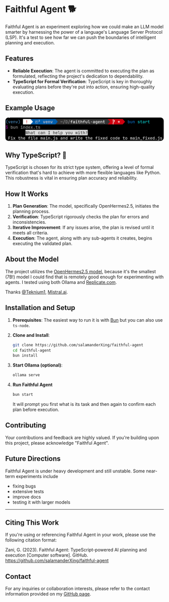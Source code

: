 # Faithful Agent 🐕

Faithful Agent is an experiment exploring how we could make an LLM model smarter
by harnessing the power of a language's Language Server Protocol (LSP). It's a
test to see how far we can push the boundaries of intelligent planning and
execution.

## Features

- **Reliable Execution**: The agent is committed to executing the plan as
  formulated, reflecting the project's dedication to dependability.
- **TypeScript for Formal Verification**: TypeScript is key in thoroughly
  evaluating plans before they're put into action, ensuring high-quality
  execution.

## Example Usage

<img src="./fix.png" alt="Faithful Agent Example" width="600" style="border-radius: 10px;">

## Why TypeScript? 🤔

TypeScript is chosen for its strict type system, offering a level of formal
verification that's hard to achieve with more flexible languages like Python.
This robustness is vital in ensuring plan accuracy and reliability.

## How It Works

1. **Plan Generation**: The model, specifically OpenHermes2.5, initiates the
   planning process.
2. **Verification**: TypeScript rigorously checks the plan for errors and
   inconsistencies.
3. **Iterative Improvement**: If any issues arise, the plan is revised until it
   meets all criteria.
4. **Execution**: The agent, along with any sub-agents it creates, begins
   executing the validated plan.

## About the Model

The project utilizes the
[OpenHermes2.5 model](https://huggingface.co/teknium/OpenHermes-2.5-Mistral-7B),
because it's the smallest (7B!) model I could find that is remotely good enough
for experimenting with agents. I tested using both Ollama and
[Replicate.com](https://replicate.com).

Thanks [@Teknium1](https://twitter.com/Teknium1),
[Mistral.ai](https://twitter.com/MistralAI).

## Installation and Setup

1. **Prerequisites**: The easiest way to run it is with [Bun](https://bun.sh)
   but you can also use `ts-node`.

2. **Clone and Install**:
   ```bash
   git clone https://github.com/salamanderXing/faithful-agent
   cd faithful-agent
   bun install
   ```
3. **Start Ollama (optional)**:

   ```bash
   ollama serve
   ```

4. **Run Faithful Agent**
   ```bash
   bun start
   ```
   It will prompt you first what is its task and then again to confirm each plan
   before execution.

## Contributing

Your contributions and feedback are highly valued. If you're building upon this
project, please acknowledge "Faithful Agent".

## Future Directions

Faithful Agent is under heavy development and still unstable. Some near-term
experiments include

- fixing bugs
- extensive tests
- improve docs
- testing it with larger models

---

## Citing This Work

If you're using or referencing Faithful Agent in your work, please use the
following citation format:

Zani, G. (2023). Faithful Agent: TypeScript-powered AI planning and execution
[Computer software]. GitHub. https://github.com/salamanderXing/faithful-agent

## Contact

For any inquiries or collaboration interests, please refer to the contact
information provided on my [GitHub page](https://github.com/salamanderxing).
